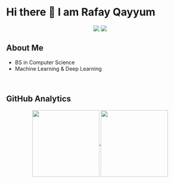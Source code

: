 # Hi there 👋 I am Rafay Qayyum

<p align="center">
<a href="https://www.linkedin.com/in/rafayqayyum"><img src="https://img.shields.io/badge/-Rafay%20Qayyum-0077B5?style=flat-square&logo=Linkedin&logoColor=white"/></a>
<a href="https://medium.com/@rafayqayyum"><img src="https://img.shields.io/badge/-Medium-000000?style=flat-square&logo=Medium&logoColor=white"/></a>
</p>

## About Me 

- BS in Computer Science
- Machine Learning & Deep Learning

</br>

## GitHub Analytics 

<p align="center">
<a href="https://github.com/rafayqayyum">
  <img  align="center" height="180em" src="https://github-readme-stats-eight-theta.vercel.app/api/top-langs/?username=rafayqayyum&theme=merko&layout=compact&langs_count=10&exclude_repo=gamebase&hide=objective-c,ruby,swift,kotlin,shell" />
  <img  align="center" height="180em" src="https://github-readme-streak-stats.herokuapp.com/?user=rafayqayyum&theme=merko"/>
</a>
</p>
